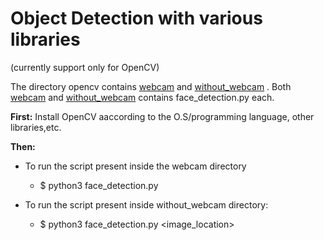 # Object Detection with various libraries
(currently support only for OpenCV)


The directory opencv contains <a href = "https://github.com/shravankumar9892/Real-Time-Face-Recognition/tree/master/face_detection/opencv/webcam">webcam</a> and <a href = "https://github.com/shravankumar9892/Real-Time-Face-Recognition/tree/master/face_detection/opencv/without_webcam">without_webcam</a> . Both <a href = "https://github.com/shravankumar9892/Real-Time-Face-Recognition/tree/master/face_detection/opencv/webcam">webcam</a> and <a href = "https://github.com/shravankumar9892/Real-Time-Face-Recognition/tree/master/face_detection/opencv/without_webcam">without_webcam</a> contains face_detection.py each. 


**First:** Install OpenCV aaccording to the O.S/programming language, other libraries,etc.


**Then:**
* To run the script present inside the webcam directory
    * $ python3 face_detection.py


* To run the script present inside without_webcam directory:
    * $ python3 face_detection.py <image_location> 